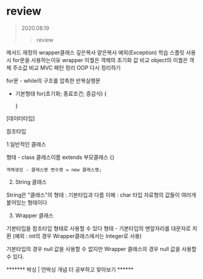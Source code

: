 # review
> 2020.08.19
>>review

메서드 재정의
wrapper클래스 
깊은복사 얕은복사
예외(Exception) 학습
스플릿 사용시 for문을 사용하는이유
wrapper 이퀄은 객체의 초기화 값 비교
object의 이퀄은 객체 주소값 비교
MVC 패턴 정리
OOP 다시 정리하기


for문 - while의 구조를 압축한 반복실행문
 - 기본형태
 	for(초기화; 종료조건; 증감식) {
			
	}





[데이터타입]

참조타입 

1.일반적인 클래스

형태 - class 클래스이름 extends 부모클래스 {}

	객체생성 - 클래스명 변수명 = new 클래스명;

2. String 클래스

String은 "클래스"의 형태 : 기본타입과 다름
이해 : char 타입 자료형의 값들이 여러개 붙어있는 형태이다

3. Wrapper 클래스

기본타입을 참조타입 형태로 사용할 수 있다
형태 - 기본타입의 맨앞자리를 대문자로 치환 
(예외 : int의 경우 Wrapper클래스에서는 Integer로 사용)

기본타입의 경우 null 값을 사용할 수 없지만
Wrapper 클래스의 경우 null 값을 사용할 수 있다.

******* 박싱 | 언박싱 개념 더 공부하고 찾아보기 ******
